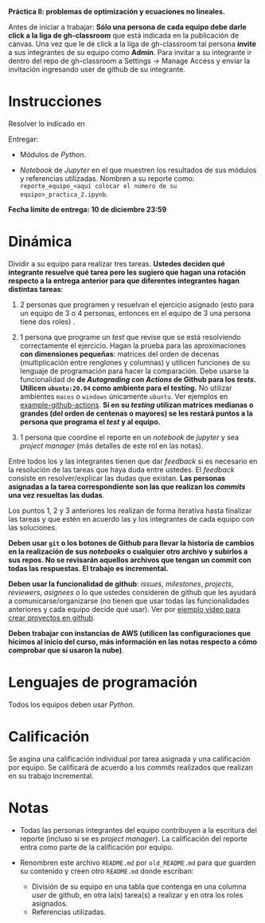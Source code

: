**Práctica II: problemas de optimización y ecuaciones no lineales.**

Antes de iniciar a trabajar: **Sólo una persona de cada equipo debe darle click a la liga de gh-classroom** que está indicada en la publicación de canvas. Una vez que le dé click a la liga de gh-classroom tal persona **invite** a sus integrantes de su equipo como **Admin**. Para invitar a su integrante ir dentro del repo de gh-classroom a Settings -> Manage Access y enviar la invitación ingresando user de github de su integrante.    
    

# Instrucciones

Resolver lo indicado en 

Entregar:

* Módulos de *Python*.

* *Notebook* de *Jupyter* en el que muestren los resultados de sus módulos y referencias utilizadas. Nombren a su reporte como: `reporte_equipo_<aquí colocar el número de su equipo>_practica_2.ipynb`.

**Fecha límite de entrega: 10 de diciembre 23:59**

# Dinámica

Dividir a su equipo para realizar tres tareas. **Ustedes deciden qué integrante resuelve qué tarea pero les sugiero que hagan una rotación respecto a la entrega anterior para que diferentes integrantes hagan distintas tareas**:

1. 2 personas que programen y resuelvan el ejercicio asignado (esto para un equipo de 3 o 4 personas, entonces en el equipo de 3 una persona tiene dos roles) .

2. 1 persona que programe un *test* que revise que se está resolviendo correctamente el ejercicio. Hagan la prueba para las aproximaciones **con dimensiones pequeñas**: matrices del orden de decenas (multiplicación entre renglones y columnas) y utilicen funciones de su lenguaje de programación para hacer la comparación. Debe usarse la funcionalidad de **de *Autograding* con *Actions* de Github para los *tests*. Utilicen `ubuntu:20.04` como ambiente para el testing.** No utilizar ambientes `macos` o `windows` únicamente `ubuntu`. Ver ejemplos en [example-github-actions](https://github.com/palmoreck/example-github-actions). **Si en su *testing* utilizan matrices medianas o grandes (del orden de centenas o mayores) se les restará puntos a la persona que programa el *test* y al equipo.**

3. 1 persona que coordine el reporte en un *notebook* de *jupyter* y sea *project manager* (más detalles de este rol en las notas).

Entre todos los y las integrantes tienen que dar *feedback* si es necesario en la resolución de las tareas que haya duda entre ustedes. El *feedback* consiste en resolver/explicar las dudas que existan. **Las personas asignadas a la tarea correspondiente son las que realizan los *commits* una vez resueltas las dudas**.

Los puntos 1, 2 y 3 anteriores los realizan de forma iterativa hasta finalizar las tareas y que estén en acuerdo las y los integrantes de cada equipo con las soluciones.

**Deben usar `git` o los botones de Github para llevar la historia de cambios en la realización de sus *notebooks* o cualquier otro archivo y subirlos a sus repos. No se revisarán aquellos archivos que tengan un commit con todas las respuestas. El trabajo es incremental.**

**Deben usar la funcionalidad de github**: *issues*, *milestones*, *projects*, *reviewers*, *asignees* o lo que ustedes consideren de github que les ayudará a comunicarse/organizarse (no tienen que usar todas las funcionalidades anteriores y cada equipo decide qué usar). Ver por [ejemplo video para crear proyectos en github](https://youtu.be/z4Xpif7HI04).

**Deben trabajar con instancias de AWS (utilicen las configuraciones que hicimos al inicio del curso, más información en las notas respecto a cómo comprobar que sí usaron la nube)**.


# Lenguajes de programación

Todos los equipos deben usar *Python*.

# Calificación

Se asgina una calificación individual por tarea asignada y una calificación por equipo. Se calificará de acuerdo a los *commits* realizados que realizan en su trabajo incremental.

# Notas

* Todas las personas integrantes del equipo contribuyen a la escritura del reporte (incluso si se es *project manager*). La calificación del reporte entra como parte de la calificación por equipo.

* Renombren este archivo `README.md` por `old_README.md` para que guarden su contenido y creen otro `README.md` donde escriban:

    * División de su equipo en una tabla que contenga en una columna *user* de github, en otra la(s) tarea(s) a realizar y en otra los roles asignados.
    * Referencias utilizadas.
